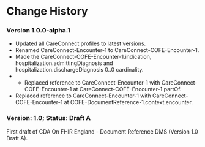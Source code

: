 # Change History #

### Version 1.0.0-alpha.1 ###

 - Updated all CareConnect profiles to latest versions.
 - Renamed CareConnect-Encounter-1 to CareConnect-COFE-Encounter-1.
 - Made the CareConnect-COFE-Encounter-1.indication,  hospitalization.admittingDiagnosis and hospitalization.dischargeDiagnosis 0..0 cardinality.
 -  - Replaced reference to CareConnect-Encounter-1 with CareConnect-COFE-Encounter-1 at CareConnect-COFE-Encounter-1.partOf.
 - Replaced reference to CareConnect-Encounter-1 with CareConnect-COFE-Encounter-1 at COFE-DocumentReference-1.context.encounter.

### Version: 1.0; Status: Draft A #

First draft of CDA On FHIR England - Document Reference DMS (Version 1.0 Draft A).








